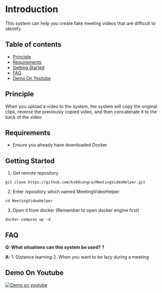 # Introduction

This system can help you create fake meeting videos that are difficult to identify

## Table of contents
- [Principle](#principle)
- [Requirements](#requirements)
- [Getting Started](#getting-started)
- [FAQ](#faq)
- [Demo On Youtube](#demo-on-youtube)

## Principle

When you upload a video to the system, the system will copy the original clips, reverse the previously copied video, and then concatenate it to the back of the video

## Requirements

* Ensure you already have downloaded Docker 

## Getting Started

1. Get remote repository
```
git clone https://github.com/ks0dcongra/MeetingVideoHelper.git
```

2. Enter repository which named MeetingVideoHelper

```
cd MeetingVideoHelper
```

3. Open it from docker (Remember to open docker engine first)
```
docker-compose up -d
```

## FAQ

**Q: What situations can this system be used? ?**

**A:** 1. Distance learning 2. When you want to be lazy during a meeting

## Demo On Youtube
[![Demo on youtube](https://www.gstatic.com/youtube/img/branding/youtubelogo/svg/youtubelogo.svg)](https://www.youtube.com/watch?v=-uX-IIlHdxk)

